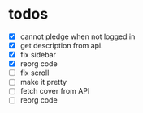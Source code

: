 # todos

- [x] cannot pledge when not logged in
- [x] get description from api.
- [x] fix sidebar
- [x] reorg code
- [ ] fix scroll
- [ ] make it pretty
- [ ] fetch cover from API
- [ ] reorg code
